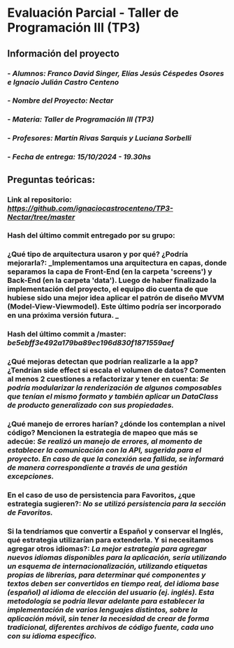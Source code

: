 # Evaluación Parcial - Taller de Programación III (TP3)

## Información del proyecto

### - _Alumnos: Franco David Singer, Elías Jesús Céspedes Osores e Ignacio Julián Castro Centeno_

### - _Nombre del Proyecto: Nectar_

### - _Materia: Taller de Programación III (TP3)_

### - _Profesores: Martín Rivas Sarquis y Luciana Sorbelli_

### - _Fecha de entrega: 15/10/2024 - 19.30hs_

## Preguntas teóricas:

### Link al repositorio: _https://github.com/ignaciocastrocenteno/TP3-Nectar/tree/master_

### Hash del último commit entregado por su grupo: 

### ¿Qué tipo de arquitectura usaron y por qué? ¿Podría mejorarla?: _Implementamos una arquitectura en capas, donde separamos la capa de Front-End (en la carpeta 'screens') y Back-End (en la carpeta 'data'). Luego de haber finalizado la implementación del proyecto, el equipo dio cuenta de que hubiese sido una mejor idea aplicar el patrón de diseño MVVM (Model-View-Viewmodel). Este último podría ser incorporado en una próxima versión futura. _

### Hash del último commit a /master: _be5ebff3e492a179ba89ec196d830f1871559aef_

### ¿Qué mejoras detectan que podrían realizarle a la app? ¿Tendrían side effect si escala el volumen de datos? Comenten al menos 2 cuestiones a refactorizar y tener en cuenta: _Se podría modularizar la renderización de algunos composables que tenían el mismo formato y también aplicar un DataClass de producto generalizado con sus propiedades._

### ¿Qué manejo de errores harían? ¿dónde los contemplan a nivel código? Mencionen la estrategia de mapeo que más se adecúe: _Se realizó un manejo de errores, al momento de establecer la comunicación con la API, sugerida para el proyecto. En caso de que la conexión sea fallida, se informará de manera correspondiente a través de una gestión excepciones._

### En el caso de uso de persistencia para Favoritos, ¿que estrategia sugieren?: _No se utilizó persistencia para la sección de Favoritos._

### Si la tendríamos que convertir a Español y conservar el Inglés, qué estrategia utilizarían para extenderla. Y si necesitamos agregar otros idiomas?: _La mejor estrategia para agregar nuevos idiomas disponibles para la aplicación, sería utilizando un esquema de internacionalización, utilizando etiquetas propias de librerías, para determinar qué componentes y textos deben ser convertidos en tiempo real, del idioma base (español) al idioma de elección del usuario (ej. inglés). Esta metodología se podría llevar adelante para establecer la implementación de varios lenguajes distintos, sobre la aplicación móvil, sin tener la necesidad de crear de forma tradicional, diferentes archivos de código fuente, cada uno con su idioma específico._
